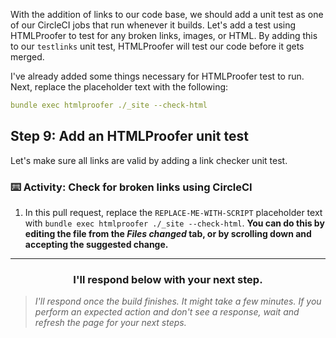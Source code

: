 With the addition of links to our code base, we should add a unit test as one of our CircleCI jobs that run whenever it builds. Let's add a test using HTMLProofer to test for any broken links, images, or HTML. By adding this to our `testlinks` unit test, HTMLProofer will test our code before it gets merged.

I've already added some things necessary for HTMLProofer test to run. Next, replace the placeholder text with the following:

```yaml
bundle exec htmlproofer ./_site --check-html
```

## Step 9: Add an HTMLProofer unit test

Let's make sure all links are valid by adding a link checker unit test.

### :keyboard: Activity: Check for broken links using CircleCI

1. In this pull request, replace the `REPLACE-ME-WITH-SCRIPT` placeholder text with `bundle exec htmlproofer ./_site --check-html`. **You can do this by editing the file from the _Files changed_ tab, or by scrolling down and accepting the suggested change.**

<hr>
<h3 align="center">I'll respond below with your next step.</h3>

> _I'll respond once the build finishes. It might take a few minutes. If you perform an expected action and don't see a response, wait and refresh the page for your next steps._
